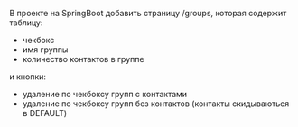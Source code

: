 В проекте на SpringBoot добавить страницу /groups, которая содержит
таблицу:
 - чекбокс
 - имя группы
 - количество контактов в группе

и кнопки:
- удаление по чекбоксу групп с контактами
- удаление по чекбоксу групп без контактов (контакты скидываються в DEFAULT)
